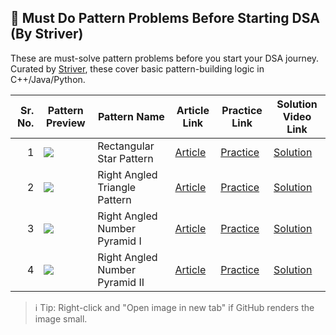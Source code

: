 ## 🚀 Must Do Pattern Problems Before Starting DSA (By Striver)

These are must-solve pattern problems before you start your DSA journey. Curated by [Striver](https://takeuforward.org/), these cover basic pattern-building logic in C++/Java/Python.

| Sr. No. | Pattern Preview | Pattern Name                               | Article Link                                                                 | Practice Link                    | Solution Video Link                             |
|--------:|------------------|--------------------------------------------|------------------------------------------------------------------------------|----------------------------------|--------------------------------------------------|
| 1      | ![](https://takeuforward.org/wp-content/uploads/2022/10/pattern1.png) | Rectangular Star Pattern                    | [Article](https://takeuforward.org/pattern/pattern-1-rectangular-star-pattern/) | [Practice](https://bit.ly/3QfK2k3) | [Solution](https://youtu.be/tNm_NNSB3_w?t=91)     |
| 2      | ![](https://takeuforward.org/wp-content/uploads/2022/10/pattern2.png) | Right Angled Triangle Pattern               | [Article](https://takeuforward.org/pattern/pattern-2-right-angled-triangle-pattern/) | [Practice](https://bit.ly/3VADLAt) | [Solution](https://youtu.be/tNm_NNSB3_w?t=856)    |
| 3      | ![](https://takeuforward.org/wp-content/uploads/2022/10/pattern3.png) | Right Angled Number Pyramid I               | [Article](https://takeuforward.org/pattern/pattern-3-right-angled-number-pyramid/) | [Practice](https://bit.ly/3CiWV74) | [Solution](https://youtu.be/tNm_NNSB3_w?t=1054)   |
| 4      | ![](https://takeuforward.org/wp-content/uploads/2022/10/pattern4.png) | Right Angled Number Pyramid II              | [Article](https://takeuforward.org/pattern/pattern-4-right-angled-number-pyramid-ii/) | [Practice](https://bit.ly/3Gzv70S) | [Solution](https://youtu.be/tNm_NNSB3_w?t=1198)   |

> ℹ️ Tip: Right-click and "Open image in new tab" if GitHub renders the image small.
